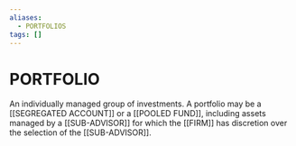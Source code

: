 ```yaml
---
aliases:
  - PORTFOLIOS
tags: []
---
```

# PORTFOLIO
An individually managed group of investments. A portfolio may be a [[SEGREGATED ACCOUNT]] or a [[POOLED FUND]], including assets managed by a [[SUB-ADVISOR]] for which the [[FIRM]] has discretion over the selection of the [[SUB-ADVISOR]].